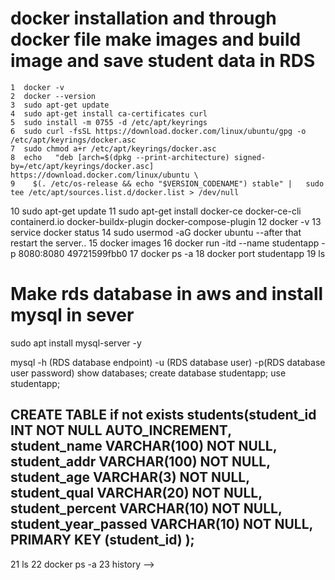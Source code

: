 # docker installation and through docker file make images and build image and save student data in RDS 
    1  docker -v
    2  docker --version
    3  sudo apt-get update
    4  sudo apt-get install ca-certificates curl
    5  sudo install -m 0755 -d /etc/apt/keyrings
    6  sudo curl -fsSL https://download.docker.com/linux/ubuntu/gpg -o /etc/apt/keyrings/docker.asc
    7  sudo chmod a+r /etc/apt/keyrings/docker.asc
    8  echo   "deb [arch=$(dpkg --print-architecture) signed-by=/etc/apt/keyrings/docker.asc] https://download.docker.com/linux/ubuntu \
    9    $(. /etc/os-release && echo "$VERSION_CODENAME") stable" |   sudo tee /etc/apt/sources.list.d/docker.list > /dev/null
   10  sudo apt-get update
   11  sudo apt-get install docker-ce docker-ce-cli containerd.io docker-buildx-plugin docker-compose-plugin
   12  docker -v
   13  service docker status 
   14  sudo usermod -aG docker ubuntu --after that restart the server..
   15  docker images
   16  docker run -itd --name studentapp -p 8080:8080 49721599fbb0
   17  docker ps -a
   18  docker port studentapp
   19  ls
# Make rds database in aws and install mysql in sever
   sudo apt install mysql-server -y

   mysql -h (RDS database endpoint) -u (RDS database user) -p(RDS database user password)
show databases;
create database studentapp;
use studentapp;

CREATE TABLE if not exists students(student_id INT NOT NULL AUTO_INCREMENT,
	student_name VARCHAR(100) NOT NULL,
    student_addr VARCHAR(100) NOT NULL,
	student_age VARCHAR(3) NOT NULL,
	student_qual VARCHAR(20) NOT NULL,
	student_percent VARCHAR(10) NOT NULL,
	student_year_passed VARCHAR(10) NOT NULL,
	PRIMARY KEY (student_id)
);
-----------------------------------------------------------------------------------
   21  ls
   22  docker ps -a
   23  history -->
